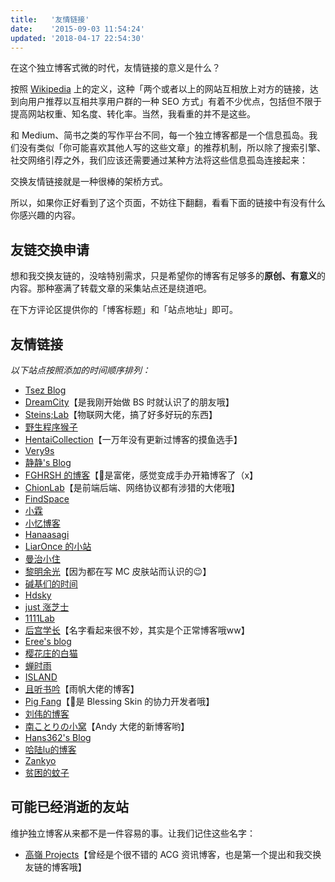 ```yaml
---
title:   '友情链接'
date:    '2015-09-03 11:54:24'
updated: '2018-04-17 22:54:30'
---
```


在这个独立博客式微的时代，友情链接的意义是什么？

按照 [Wikipedia](https://zh.wikipedia.org/wiki/%E5%8F%8B%E6%83%85%E9%93%BE%E6%8E%A5) 上的定义，这种「两个或者以上的网站互相放上对方的链接，达到向用户推荐以互相共享用户群的一种 SEO 方式」有着不少优点，包括但不限于提高网站权重、知名度、转化率。当然，我看重的并不是这些。

和 Medium、简书之类的写作平台不同，每一个独立博客都是一个信息孤岛。我们没有类似「你可能喜欢其他人写的这些文章」的推荐机制，所以除了搜索引擎、社交网络引荐之外，我们应该还需要通过某种方法将这些信息孤岛连接起来：

交换友情链接就是一种很棒的架桥方式。

所以，如果你正好看到了这个页面，不妨往下翻翻，看看下面的链接中有没有什么你感兴趣的内容。

## 友链交换申请

想和我交换友链的，没啥特别需求，只是希望你的博客有足够多的**原创、有意义**的内容。那种塞满了转载文章的采集站点还是绕道吧。

在下方评论区提供你的「博客标题」和「站点地址」即可。

## 友情链接

_以下站点按照添加的时间顺序排列：_

* [Tsez Blog](https://blog.tse.moe/)
* [DreamCity](https://www.littleqiu.net/)【是我刚开始做 BS 时就认识了的朋友哦】
* [Steins;Lab](http://steinslab.xyz)【物联网大佬，搞了好多好玩的东西】
* [野生程序猴子](https://ljason.cn/)
* [HentaiCollection](https://hencolle.com/)【一万年没有更新过博客的摸鱼选手】
* [Very9s](http://very9s.net/)
* [静静's Blog](https://kernel.moe/)
* [FGHRSH 的博客](https://www.fghrsh.net/)【💸是富佬，感觉变成手办开箱博客了（x】
* [ChionLab](https://blog.chionlab.moe/)【是前端后端、网络协议都有涉猎的大佬哦】
* [FindSpace](https://www.findhao.net/)
* [小霖](https://xiaolin.in/)
* [小忆博客](http://blog.iiwo.vip/)
* [Hanaasagi](https://blog.dreamfever.me/)
* [LiarOnce 的小站](https://www.liaronce.win)
* [曼治小住](https://www.mtxz.org/)
* [黎明余光](https://blog.lim-light.com/)【因为都在写 MC 皮肤站而认识的😉】
* [碱基们的时间](http://nanguage.org/)
* [Hdsky](https://hdsky.pw/)
* [just 涨芝士](http://cheesekun.top/)
* [1111Lab](https://1111lab.org/)
* [后宫学长](https://haremu.com/)【名字看起来很不妙，其实是个正常博客哦ww】
* [Eree's blog](http://ereebay.me/)
* [樱花庄的白猫](https://2heng.xin)
* [蝉时雨](https://chanshiyu.com/)
* [ISLAND](http://youngxhui.github.io/)
* [且听书吟](https://yufan.me/)【雨帆大佬的博客】
* [Pig Fang](https://blog.gplane.win/)【🤝是 Blessing Skin 的协力开发者哦】
* [刘伟的博客](https://darrenliuwei.com/)
* [南ことりの小窝](https://kotori.net/)【Andy 大佬的新博客哟】
* [Hans362's Blog](https://www.hans362.me/)
* [哈陆lu的博客](https://halu.lu/)
* [Zankyo](https://zankyo.cc/)
* [贫困的蚊子](https://qwq.moe/)

## 可能已经消逝的友站

维护独立博客从来都不是一件容易的事。让我们记住这些名字：

* [高嶺 Projects](http://www.takanenote.com/)【曾经是个很不错的 ACG 资讯博客，也是第一个提出和我交换友链的博客哦】
